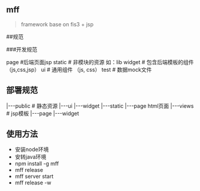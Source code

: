 mff 
------
> framework base on fis3 + jsp

##规范

###开发规范

page   #后端页面jsp
static # 非模块的资源 如：lib
widget # 包含后端模板的组件 （js,css,jsp）
ui     # 通用组件 （js, css）
test   # 数据mock文件

## 部署规范

|---public # 静态资源
	|---ui
	|---widget
	|---static
	|---page html页面
|---views  # jsp模板
	|---page
	|---widget


## 使用方法

* 安装node环境
* 安转java环境
* npm install -g mff
* mff release 
* mff server start
* mff release -w
